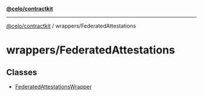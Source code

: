[**@celo/contractkit**](../../README.md)

***

[@celo/contractkit](../../modules.md) / wrappers/FederatedAttestations

# wrappers/FederatedAttestations

## Classes

- [FederatedAttestationsWrapper](classes/FederatedAttestationsWrapper.md)
